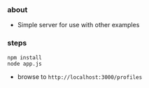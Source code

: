 
### about

* Simple server for use with other examples

### steps

```
npm install
node app.js
```

* browse to `http://localhost:3000/profiles`
